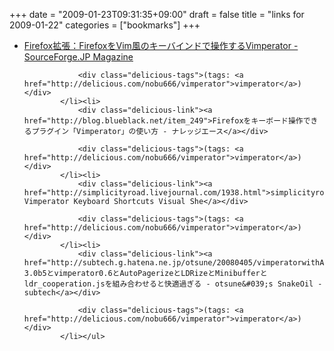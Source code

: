 +++
date = "2009-01-23T09:31:35+09:00"
draft = false
title = "links for 2009-01-22"
categories = ["bookmarks"]
+++

<ul class="delicious"><li>
                <div class="delicious-link"><a href="http://sourceforge.jp/magazine/07/06/28/025221">Firefox拡張：FirefoxをVim風のキーバインドで操作するVimperator - SourceForge.JP Magazine</a></div>
                
                <div class="delicious-tags">(tags: <a href="http://delicious.com/nobu666/vimperator">vimperator</a>)</div>
            </li><li>
                <div class="delicious-link"><a href="http://blog.blueblack.net/item_249">Firefoxをキーボード操作できるプラグイン「Vimperator」の使い方 - ナレッジエース</a></div>
                
                <div class="delicious-tags">(tags: <a href="http://delicious.com/nobu666/vimperator">vimperator</a>)</div>
            </li><li>
                <div class="delicious-link"><a href="http://simplicityroad.livejournal.com/1938.html">simplicityroad: Vimperator Keyboard Shortcuts Visual She</a></div>
                
                <div class="delicious-tags">(tags: <a href="http://delicious.com/nobu666/vimperator">vimperator</a>)</div>
            </li><li>
                <div class="delicious-link"><a href="http://subtech.g.hatena.ne.jp/otsune/20080405/vimperatorwithAutoPagerizeAwesome">Firefox 3.0b5とvimperator0.6とAutoPagerizeとLDRizeとMinibufferとldr_cooperation.jsを組み合わせると快適過ぎる - otsune&#039;s SnakeOil - subtech</a></div>
                
                <div class="delicious-tags">(tags: <a href="http://delicious.com/nobu666/vimperator">vimperator</a>)</div>
            </li></ul>
